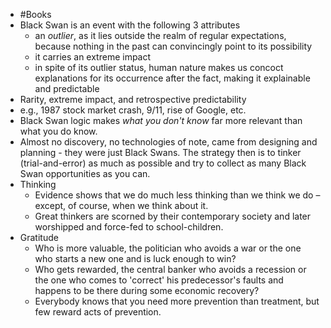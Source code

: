 - #Books
- Black Swan is an event with the following 3 attributes
	- an *outlier*, as it lies outside the realm of regular expectations, because nothing in the past can convincingly point to its possibility
	- it carries an extreme impact
	- in spite of its outlier status, human nature makes us concoct explanations for its occurrence after the fact, making it explainable and predictable
- Rarity, extreme impact, and retrospective predictability
- e.g., 1987 stock market crash, 9/11, rise of Google, etc.
- Black Swan logic makes *what you don't know* far more relevant than what you do know.
- Almost no discovery, no technologies of note, came from designing and planning - they were just Black Swans. The strategy then is to tinker (trial-and-error) as much as possible and try to collect as many Black Swan opportunities as you can.
- Thinking
	- Evidence shows that we do much less thinking than we think we do  – except, of course, when we think about it.
	- Great thinkers are scorned by their contemporary society and later worshipped and force-fed to school-children.
- Gratitude
	- Who is more valuable, the politician who avoids a war or the one who starts a new one and is luck enough to win?
	- Who gets rewarded, the central banker who avoids a recession or the one who comes to 'correct' his predecessor's faults and happens to be there during some economic recovery?
	- Everybody knows that you need more prevention than treatment, but few reward acts of prevention.